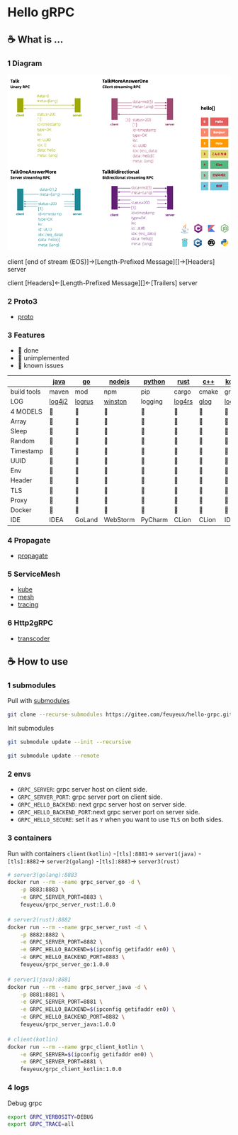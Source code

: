 # Hello gRPC

## :coffee: What is ...

### 1 Diagram

![](img/grpc_diagram.png)

client [end of stream (EOS)]->[Length-Prefixed Message][]->[Headers] server

client [Headers]<-[Length-Prefixed Message][]<-[Trailers] server

### 2 Proto3

- [proto](grpc/proto)

### 3 Features

- :apple: done
- :green_apple: unimplemented
- 🥑 known issues

|             | [java](grpc/hello-grpc-java)               | [go](grpc/hello-grpc-go)             | [nodejs](grpc/hello-grpc-nodejs)                 | [python](grpc/hello-grpc-python) | [rust](grpc/hello-grpc-rust)     | [c++](grpc/hello-grpc-cpp)             | [kotlin](grpc/hello-grpc-kotlin)           | [c#](grpc/hello-grpc-csharp)              |
| ----------- | ------------------------------------------ | ------------------------------------ | ------------------------------------------------ | -------------------------------- | -------------------------------- | -------------------------------------- | ------------------------------------------ | ----------------------------------------- |
| build tools | maven                                      | mod                                  | npm                                              | pip                              | cargo                            | cmake                                  | gradle                                     | nuget                                     |
| LOG         | [log4j2](https://logging.apache.org/log4j) | [logrus](github.com/sirupsen/logrus) | [winston](https://www.npmjs.com/package/winston) | logging                          | [log4rs](https://docs.rs/log4rs) | [glog](https://github.com/google/glog) | [log4j2](https://logging.apache.org/log4j) | [log4net](https://logging.apache.org/log) |
| 4 MODELS    | :apple:                                    | :apple:                              | :apple:                                          | :apple:                          | :apple:                          | :apple:                                | :apple:                                    | :apple:                                   |
| Array       | :apple:                                    | :apple:                              | :apple:                                          | :apple:                          | :apple:                          | :apple:                                | :apple:                                    | :apple:                                   |
| Sleep       | :apple:                                    | :apple:                              | :apple:                                          | :apple:                          | :apple:                          | :apple:                                | :apple:                                    | :apple:                                   |
| Random      | :apple:                                    | :apple:                              | :apple:                                          | :apple:                          | :apple:                          | :apple:                                | :apple:                                    | :apple:                                   |
| Timestamp   | :apple:                                    | :apple:                              | :apple:                                          | :apple:                          | :apple:                          | :apple:                                | :apple:                                    | :apple:                                   |
| UUID        | :apple:                                    | :apple:                              | :apple:                                          | :apple:                          | :apple:                          | :green_apple:                          | :apple:                                    | :apple:                                   |
| Env         | :apple:                                    | :apple:                              | :apple:                                          | :apple:                          | :apple:                          | :apple:                                | :apple:                                    | :apple:                                   |
| Header      | :apple:                                    | :apple:                              | :apple:                                          | :apple:                          | :apple:                          | :apple:                                | :apple:                                    | :apple:                                   |
| TLS         | :apple:                                    | :apple:                              | 🥑                                                | :apple:                          | :apple:                          | :apple:                                | :apple:                                    | :apple:                                   |
| Proxy       | :apple:                                    | :apple:                              | :apple:                                          | :apple:                          | :apple:                          | :apple:                                | :apple:                                    | :apple:                                   |
| Docker      | :apple:                                    | :apple:                              | :apple:                                          | :apple:                          | :apple:                          | :apple:                                | :apple:                                    | :apple:                                   |
| IDE         | IDEA                                       | GoLand                               | WebStorm                                         | PyCharm                          | CLion                            | CLion                                  | IDEA                                       | Rider                                     |

### 4 Propagate

- [propagate](grpc/propagate)

### 5 ServiceMesh

- [kube](kube)
- [mesh](mesh)
- [tracing](tracing)

### 6 Http2gRPC

- [transcoder](transcoder)

## :coffee: How to use

### 1 submodules

Pull with [submodules](https://git-scm.com/book/zh/v2/Git-工具-子模块)

```bash
git clone --recurse-submodules https://gitee.com/feuyeux/hello-grpc.git
```

Init submodules

```bash
git submodule update --init --recursive
```

```bash
git submodule update --remote
```

### 2 envs

- `GRPC_SERVER`: grpc server host on client side.
- `GRPC_SERVER_PORT`: grpc server port on client side.
- `GRPC_HELLO_BACKEND`: next grpc server host on server side.
- `GRPC_HELLO_BACKEND_PORT`:next grpc server port on server side.
- `GRPC_HELLO_SECURE`: set it as `Y` when you want to use `TLS` on both sides.

### 3 containers

Run with containers
`client(kotlin)` -`[tls]:8881`-> `server1(java)` -`[tls]:8882`-> `server2(golang)` -`[tls]:8883`-> `server3(rust)`

```bash
# server3(golang):8883
docker run --rm --name grpc_server_go -d \
    -p 8883:8883 \
    -e GRPC_SERVER_PORT=8883 \
    feuyeux/grpc_server_rust:1.0.0

# server2(rust):8882
docker run --rm --name grpc_server_rust -d \
    -p 8882:8882 \
    -e GRPC_SERVER_PORT=8882 \
    -e GRPC_HELLO_BACKEND=$(ipconfig getifaddr en0) \
    -e GRPC_HELLO_BACKEND_PORT=8883 \
    feuyeux/grpc_server_go:1.0.0

# server1(java):8881
docker run --rm --name grpc_server_java -d \
    -p 8881:8881 \
    -e GRPC_SERVER_PORT=8881 \
    -e GRPC_HELLO_BACKEND=$(ipconfig getifaddr en0) \
    -e GRPC_HELLO_BACKEND_PORT=8882 \
    feuyeux/grpc_server_java:1.0.0

# client(kotlin)
docker run --rm --name grpc_client_kotlin \
    -e GRPC_SERVER=$(ipconfig getifaddr en0) \
    -e GRPC_SERVER_PORT=8881 \
    feuyeux/grpc_client_kotlin:1.0.0
```

### 4 logs

Debug grpc

```bash
export GRPC_VERBOSITY=DEBUG
export GRPC_TRACE=all
```
